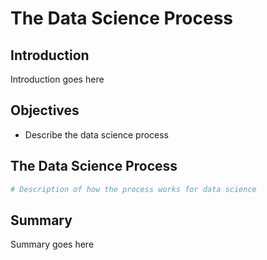 
# The Data Science Process

## Introduction
Introduction goes here

## Objectives
* Describe the data science process

## The Data Science Process


```python
# Description of how the process works for data science
```

## Summary
Summary goes here
